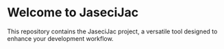 # Welcome to JaseciJac

This repository contains the JaseciJac project, a versatile tool designed to enhance your development workflow. 

